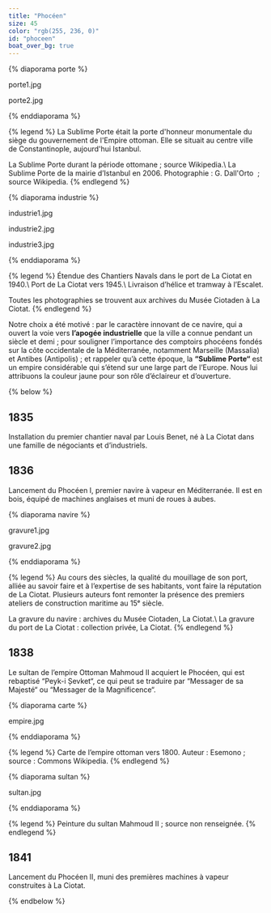 ```yaml
---
title: "Phocéen"
size: 45
color: "rgb(255, 236, 0)"
id: "phoceen"
boat_over_bg: true
---
```

{% diaporama porte %}

porte1.jpg

porte2.jpg

{% enddiaporama %}

{% legend %}
La Sublime Porte était la porte d'honneur monumentale du siège du gouvernement de l'Empire ottoman. Elle se situait au centre ville de Constantinople, aujourd'hui Istanbul.

La Sublime Porte durant la période ottomane&nbsp;; source Wikipedia.\\
La Sublime Porte de la mairie d’Istanbul en 2006. Photographie&nbsp;: G. Dall'Orto &nbsp;; source Wikipedia.
{% endlegend %}

{% diaporama industrie %}

industrie1.jpg

industrie2.jpg

industrie3.jpg

{% enddiaporama %}


{% legend %}
Étendue des Chantiers Navals dans le port de La Ciotat en 1940.\\
Port de La Ciotat vers 1945.\\
Livraison d’hélice et tramway à l’Escalet.

Toutes les photographies se trouvent aux archives du Musée Ciotaden à La Ciotat.
{% endlegend %}

Notre choix a été motivé :
par le caractère innovant de ce navire, qui a ouvert la voie vers **l’apogée industrielle** que la ville a connue pendant un siècle et demi ;
pour souligner l’importance des comptoirs phocéens fondés sur la côte occidentale de la Méditerranée, notamment Marseille (Massalia) et Antibes (Antipolis) ;
et rappeler qu’à cette époque, la **“Sublime Porte“** est un empire considérable qui s’étend sur une large part de l’Europe.
Nous lui attribuons la couleur jaune pour son rôle d’éclaireur et d’ouverture.

{% below %}

1835
----

Installation du premier chantier naval par Louis Benet, né à La Ciotat dans une famille de négociants et d’industriels.

1836
----

Lancement du Phocéen&nbsp;I, premier navire à vapeur en Méditerranée. Il est en bois, équipé de machines anglaises et muni de roues à aubes.

{% diaporama navire %}

gravure1.jpg

gravure2.jpg

{% enddiaporama %}

{% legend %}
Au cours des siècles, la qualité du mouillage de son port, alliée au savoir faire et à l’expertise de ses habitants, vont faire la réputation de La Ciotat. Plusieurs auteurs font remonter la présence des premiers ateliers de construction maritime au 15ᵉ siècle.

La gravure du navire&nbsp;: archives du Musée Ciotaden, La Ciotat.\\
La gravure du port de La Ciotat&nbsp;: collection privée, La Ciotat.
{% endlegend %}


1838
--------------

Le sultan de l’empire Ottoman Mahmoud&nbsp;II acquiert le Phocéen, qui est rebaptisé “Peyk-i Șevket“, ce qui peut se traduire par “Messager de sa Majesté“ ou “Messager de la Magnificence“.

{% diaporama carte %}

empire.jpg

{% enddiaporama %}

{% legend %}
Carte de l’empire ottoman vers 1800. Auteur&nbsp;: Esemono&nbsp;; source&nbsp;: Commons Wikipedia.
{% endlegend %}

{% diaporama sultan %}

sultan.jpg

{% enddiaporama %}

{% legend %}
Peinture du sultan Mahmoud&nbsp;II&nbsp;; source non renseignée.
{% endlegend %}


1841
--------------

Lancement du Phocéen&nbsp;II, muni des premières machines à vapeur construites à La Ciotat.

{% endbelow %}
